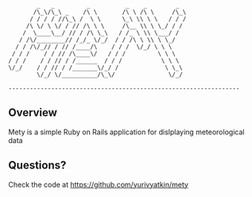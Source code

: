 
            _   _         _          _    _        _   
           /\_\/\_\ _    /\ \       /\ \ /\ \     /\_\ 
          / / / / //\_\ /  \ \      \_\ \\ \ \   / / / 
         /\ \/ \ \/ / // /\ \ \     /\__ \\ \ \_/ / /  
        /  \____\__/ // / /\ \_\   / /_ \ \\ \___/ /   
       / /\/________// /_/_ \/_/  / / /\ \ \\ \ \_/    
      / / /\/_// / // /____/\    / / /  \/_/ \ \ \     
     / / /    / / // /\____\/   / / /         \ \ \    
    / / /    / / // / /______  / / /           \ \ \   
    \/_/    / / // / /_______\/_/ /             \ \_\  
            \/_/ \/__________/\_\/               \/_/  

    ----------------------------------------------------------------- 
    
Overview
--------

Mety is a simple Ruby on Rails application for dislplaying meteorological data

Questions?
----------

Check the code at https://github.com/yurivyatkin/mety 
